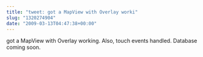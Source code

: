 ```yaml
---
title: "tweet: got a MapView with Overlay worki"
slug: "1320274904"
date: "2009-03-13T04:47:38+00:00"
---
```

got a MapView with Overlay working. Also, touch events handled. Database coming soon.
